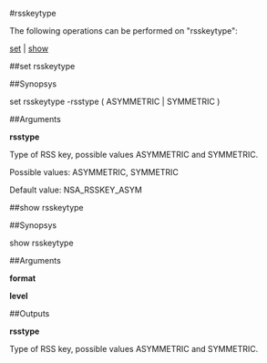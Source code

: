 #rsskeytype

The following operations can be performed on "rsskeytype":


[set](#set-rsskeytype) | [show](#show-rsskeytype)

##set rsskeytype




##Synopsys

set rsskeytype -rsstype ( ASYMMETRIC | SYMMETRIC )


##Arguments

<b>rsstype</b>
Type of RSS key, possible values ASYMMETRIC and SYMMETRIC. 
Possible values: ASYMMETRIC, SYMMETRIC
Default value: NSA_RSSKEY_ASYM



##show rsskeytype




##Synopsys

show rsskeytype


##Arguments

<b>format</b>

<b>level</b>



##Outputs

<b>rsstype</b>
Type of RSS key, possible values ASYMMETRIC and SYMMETRIC.



